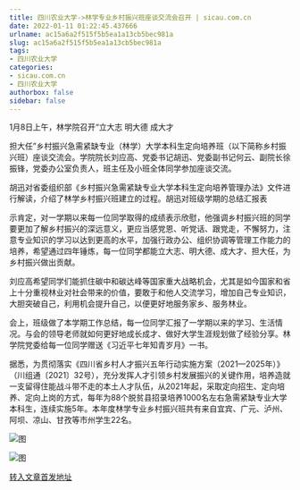 ```yaml
---
title: 四川农业大学->林学专业乡村振兴班座谈交流会召开 | sicau.com.cn
date: 2022-01-11 01:22:45.437666
urlname: ac15a6a2f515f5b5ea1a13cb5bec981a
slug: ac15a6a2f515f5b5ea1a13cb5bec981a
tags: 
- 四川农业大学
categories:
- sicau.com.cn
- 四川农业大学
authorbox: false
sidebar: false
---
```

1月8日上午，林学院召开“立大志 明大德 成大才

担大任”乡村振兴急需紧缺专业（林学）大学本科生定向培养班（以下简称乡村振兴班）座谈交流会。学院院长刘应高、党委书记胡迅、党委副书记何云、副院长徐振锋，党委办公室负责人，班主任及小班全体同学参加座谈交流。  

胡迅对省委组织部《乡村振兴急需紧缺专业大学本科生定向培养管理办法》文件进行解读，介绍了林学乡村振兴班建立的过程。胡迅对班级学期的总结汇报表
<!--more-->
示肯定，对一学期以来每一位同学取得的成绩表示欣慰，他强调乡村振兴班的同学要更加了解乡村振兴的深远意义，更应当感党恩、听党话、跟党走，不懈努力，注意专业知识的学习以达到更高的水平，加强行政办公、组织协调等管理工作能力的培养，希望通过四年锤炼，每一位同学都能立大志、明大德、成大才、担大任，为乡村振兴做出贡献。

刘应高希望同学们能抓住碳中和碳达峰等国家重大战略机会，尤其是如今国家和省上十分重视林业对社会带来的价值，要敢于和他人交流学习，增加自己专业知识，大胆突破自己，利用机会提升自己，以便更好地服务家乡、服务林业。

会上，班级做了本学期工作总结，每一位同学汇报了一学期以来的学习、生活情况。与会的领导老师就如何更好地成长成才、做好大学生涯规划做了经验分享。林学院党委给每一位同学赠送《习近平七年知青岁月》一书。

据悉，为贯彻落实《四川省乡村人才振兴五年行动实施方案（2021—2025年）》（川组通〔2021〕32号），充分发挥人才引领乡村发展振兴的关键作用，培养造就一支留得住能战斗带不走的本土人才队伍，从2021年起，采取定向招生、定向培养、定向上岗的方式，每年为88个脱贫县招录培养1000名左右急需紧缺专业大学本科生，连续实施5年。本年度林学专业乡村振兴班共有来自宜宾、广元、泸州、阿坝、凉山、甘孜等市州学生22名。

![图](https://news.sicau.edu.cn/__local/E/E9/DF/3FD1485D0566764DD48DC09DF97_7B8386F5_35054.jpg)

![图](https://news.sicau.edu.cn/__local/9/57/1A/D8EB5B95AFF0AA81A250285C202_5C546DA9_1E5DC.jpg)

[转入文章首发地址](https://news.sicau.edu.cn/info/1078/66426.htm)